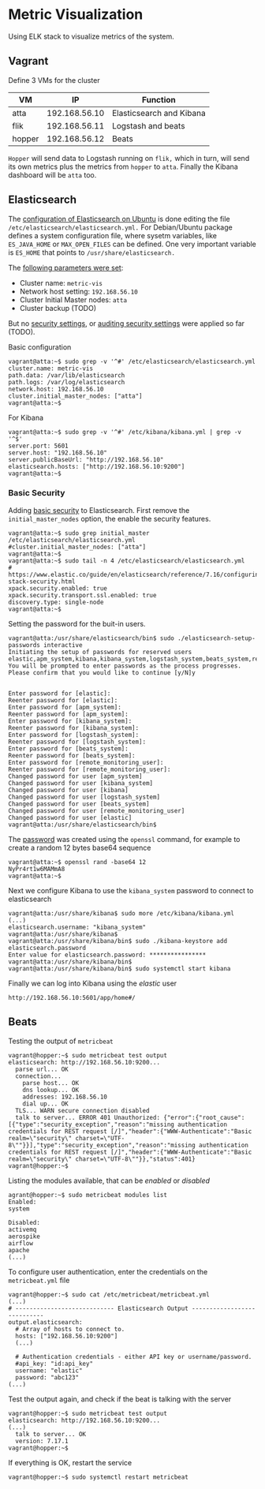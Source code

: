 # Metric Visualization

Using ELK stack to visualize metrics of the system.

## Vagrant

Define 3 VMs for the cluster

| VM | IP | Function |
| --- | --- | --- |
| atta | 192.168.56.10 | Elasticsearch and Kibana |
| flik | 192.168.56.11 | Logstash and beats |
| hopper | 192.168.56.12 | Beats |

`Hopper` will send data to Logstash running on `flik,` which in turn, will send its own metrics plus the metrics from `hopper` to `atta`. Finally the Kibana dashboard will be `atta` too.

## Elasticsearch

The [configuration of Elasticsearch on Ubuntu](https://www.elastic.co/guide/en/elasticsearch/reference/7.17/deb.html) is done editing the file `/etc/elasticsearch/elasticsearch.yml.` For Debian/Ubuntu package defines a system configuration file, where sysetm variables, like `ES_JAVA_HOME` or `MAX_OPEN_FILES` can be defined. One very important variable is `ES_HOME` that points to `/usr/share/elasticsearch.`

The [following parameters were set](https://www.elastic.co/guide/en/elasticsearch/reference/7.17/important-settings.html):

* Cluster name: `metric-vis`
* Network host setting: `192.168.56.10`
* Cluster Initial Master nodes: `atta`
* Cluster backup (TODO)

But no [security settings](https://www.elastic.co/guide/en/elasticsearch/reference/7.17/secure-settings.html), or [auditing security settings](https://www.elastic.co/guide/en/elasticsearch/reference/7.17/auditing-settings.html) were applied so far (TODO). 

Basic configuration 

```
vagrant@atta:~$ sudo grep -v '^#' /etc/elasticsearch/elasticsearch.yml
cluster.name: metric-vis
path.data: /var/lib/elasticsearch
path.logs: /var/log/elasticsearch
network.host: 192.168.56.10
cluster.initial_master_nodes: ["atta"]
vagrant@atta:~$
```

For Kibana

```
vagrant@atta:~$ sudo grep -v '^#' /etc/kibana/kibana.yml | grep -v '^$'
server.port: 5601
server.host: "192.168.56.10"
server.publicBaseUrl: "http://192.168.56.10"
elasticsearch.hosts: ["http://192.168.56.10:9200"]
vagrant@atta:~$ 
```

### Basic Security

Adding [basic security](https://www.elastic.co/guide/en/elasticsearch/reference/7.17/security-minimal-setup.html) to Elasticsearch. First remove the `initial_master_nodes` option, the enable the security features.

```
vagrant@atta:~$ sudo grep initial_master /etc/elasticsearch/elasticsearch.yml
#cluster.initial_master_nodes: ["atta"]
vagrant@atta:~$ 
vagrant@atta:~$ sudo tail -n 4 /etc/elasticsearch/elasticsearch.yml
# https://www.elastic.co/guide/en/elasticsearch/reference/7.16/configuring-stack-security.html
xpack.security.enabled: true
xpack.security.transport.ssl.enabled: true
discovery.type: single-node
vagrant@atta:~$
```

Setting the password for the buit-in users. 

```
vagrant@atta:/usr/share/elasticsearch/bin$ sudo ./elasticsearch-setup-passwords interactive
Initiating the setup of passwords for reserved users elastic,apm_system,kibana,kibana_system,logstash_system,beats_system,remote_monitoring_user.
You will be prompted to enter passwords as the process progresses.
Please confirm that you would like to continue [y/N]y


Enter password for [elastic]: 
Reenter password for [elastic]: 
Enter password for [apm_system]: 
Reenter password for [apm_system]: 
Enter password for [kibana_system]: 
Reenter password for [kibana_system]: 
Enter password for [logstash_system]: 
Reenter password for [logstash_system]: 
Enter password for [beats_system]: 
Reenter password for [beats_system]: 
Enter password for [remote_monitoring_user]: 
Reenter password for [remote_monitoring_user]: 
Changed password for user [apm_system]
Changed password for user [kibana_system]
Changed password for user [kibana]
Changed password for user [logstash_system]
Changed password for user [beats_system]
Changed password for user [remote_monitoring_user]
Changed password for user [elastic]
vagrant@atta:/usr/share/elasticsearch/bin$
```

The [password](https://www.saotn.org/generate-random-passwords-openssl/) was created using the `openssl` command, for example to create a random 12 bytes base64 sequence

```
vagrant@atta:~$ openssl rand -base64 12
NyPr4rt1w6MAMmA8
vagrant@atta:~$
```

Next we configure Kibana to use the `kibana_system` password to connect to elasticsearch

```
vagrant@atta:/usr/share/kibana$ sudo more /etc/kibana/kibana.yml 
(...)
elasticsearch.username: "kibana_system"
vagrant@atta:/usr/share/kibana$
vagrant@atta:/usr/share/kibana/bin$ sudo ./kibana-keystore add elasticsearch.password
Enter value for elasticsearch.password: ****************
vagrant@atta:/usr/share/kibana/bin$
vagrant@atta:/usr/share/kibana/bin$ sudo systemctl start kibana
```

Finally we can log into Kibana using the _elastic_ user

```
http://192.168.56.10:5601/app/home#/
```

## Beats

Testing the output of `metricbeat`

```
vagrant@hopper:~$ sudo metricbeat test output
elasticsearch: http://192.168.56.10:9200...
  parse url... OK
  connection...
    parse host... OK
    dns lookup... OK
    addresses: 192.168.56.10
    dial up... OK
  TLS... WARN secure connection disabled
  talk to server... ERROR 401 Unauthorized: {"error":{"root_cause":[{"type":"security_exception","reason":"missing authentication credentials for REST request [/]","header":{"WWW-Authenticate":"Basic realm=\"security\" charset=\"UTF-8\""}}],"type":"security_exception","reason":"missing authentication credentials for REST request [/]","header":{"WWW-Authenticate":"Basic realm=\"security\" charset=\"UTF-8\""}},"status":401}
vagrant@hopper:~$ 
```

Listing the modules available, that can be _enabled_ or _disabled_

```
agrant@hopper:~$ sudo metricbeat modules list
Enabled:
system 
                                      
Disabled:
activemq
aerospike
airflow
apache
(...)
```

To configure user authentication, enter the credentials on the `metricbeat.yml` file

```
vagrant@hopper:~$ sudo cat /etc/metricbeat/metricbeat.yml
(...)
# ---------------------------- Elasticsearch Output ----------------------------                                                                          
output.elasticsearch:                                                                                                                                     
  # Array of hosts to connect to.                                            
  hosts: ["192.168.56.10:9200"]                                                                                                                           
  (...)

  # Authentication credentials - either API key or username/password.
  #api_key: "id:api_key"
  username: "elastic"
  password: "abc123"
(...)
```

Test the output again, and check if the beat is talking with the server

```
vagrant@hopper:~$ sudo metricbeat test output
elasticsearch: http://192.168.56.10:9200...
(...)
  talk to server... OK
  version: 7.17.1
vagrant@hopper:~$ 
```

If everything is OK, restart the service

```
vagrant@hopper:~$ sudo systemctl restart metricbeat 
```
